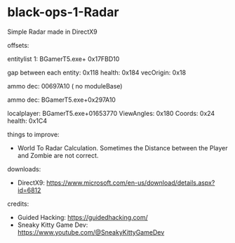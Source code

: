 # black-ops-1-Radar

Simple Radar made in DirectX9

offsets:

entitylist 1: BGamerT5.exe+ 0x17FBD10

gap between each entity: 0x118
health: 0x184
vecOrigin: 0x18


ammo dec: 00697A10 ( no moduleBase)

ammo dec: BGamerT5.exe+0x297A10 


localplayer: BGamerT5.exe+01653770
ViewAngles: 0x180
Coords: 0x24
health: 0x1C4




things to improve:

- World To Radar Calculation. Sometimes the Distance between the Player and Zombie are not correct.

downloads:

- DirectX9: https://www.microsoft.com/en-us/download/details.aspx?id=6812

credits:
- Guided Hacking: https://guidedhacking.com/
- Sneaky Kitty Game Dev: https://www.youtube.com/@SneakyKittyGameDev
